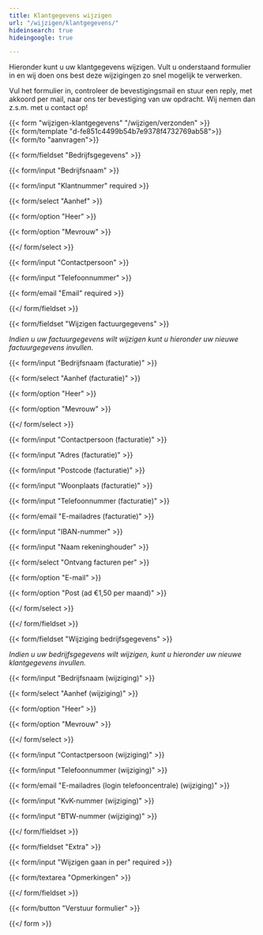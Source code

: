 ```yaml
---
title: Klantgegevens wijzigen
url: "/wijzigen/klantgegevens/"
hideinsearch: true
hideingoogle: true

---
```

Hieronder kunt u uw klantgegevens wijzigen. Vult u onderstaand formulier in en wij doen ons best deze wijzigingen zo snel mogelijk te verwerken.

Vul het formulier in, controleer de bevestigingsmail en stuur een reply, met akkoord per mail, naar ons ter bevestiging van uw opdracht. Wij nemen dan z.s.m. met u contact op!

{{< form "wijzigen-klantgegevens" "/wijzigen/verzonden" >}}  
{{< form/template "d-fe851c4499b54b7e9378f4732769ab58">}}  
{{< form/to "aanvragen">}}

{{< form/fieldset "Bedrijfsgegevens" >}}

{{< form/input "Bedrijfsnaam" >}}

{{< form/input "Klantnummer" required >}}

{{< form/select "Aanhef" >}}

{{< form/option "Heer" >}}

{{< form/option "Mevrouw" >}}

{{</ form/select >}}

{{< form/input "Contactpersoon" >}}

{{< form/input "Telefoonnummer" >}}

{{< form/email "Email" required >}}

{{</ form/fieldset >}}

{{< form/fieldset "Wijzigen factuurgegevens" >}}

_Indien u uw factuurgegevens wilt wijzigen kunt u hieronder uw nieuwe factuurgegevens invullen._

{{< form/input "Bedrijfsnaam (facturatie)" >}}

{{< form/select "Aanhef (facturatie)" >}}

{{< form/option "Heer" >}}

{{< form/option "Mevrouw" >}}

{{</ form/select >}}

{{< form/input "Contactpersoon (facturatie)" >}}

{{< form/input "Adres (facturatie)" >}}

{{< form/input "Postcode (facturatie)" >}}

{{< form/input "Woonplaats (facturatie)" >}}

{{< form/input "Telefoonnummer (facturatie)" >}}

{{< form/email "E-mailadres (facturatie)" >}}

{{< form/input "IBAN-nummer" >}}

{{< form/input "Naam rekeninghouder" >}}

{{< form/select "Ontvang facturen per" >}}

{{< form/option "E-mail" >}}

{{< form/option "Post (ad €1,50 per maand)" >}}

{{</ form/select >}}

{{</ form/fieldset >}}

{{< form/fieldset "Wijziging bedrijfsgegevens" >}}

_Indien u uw bedrijfsgegevens wilt wijzigen, kunt u hieronder uw nieuwe klantgegevens invullen._

{{< form/input "Bedrijfsnaam (wijziging)" >}}

{{< form/select "Aanhef (wijziging)" >}}

{{< form/option "Heer" >}}

{{< form/option "Mevrouw" >}}

{{</ form/select >}}

{{< form/input "Contactpersoon (wijziging)" >}}

{{< form/input "Telefoonnummer (wijziging)" >}}

{{< form/email "E-mailadres (login telefooncentrale) (wijziging)" >}}

{{< form/input "KvK-nummer (wijziging)" >}}

{{< form/input "BTW-nummer (wijziging)" >}}

{{</ form/fieldset >}}

{{< form/fieldset "Extra" >}}

{{< form/input "Wijzigen gaan in per" required >}}

{{< form/textarea "Opmerkingen" >}}

{{</ form/fieldset >}}

{{< form/button "Verstuur formulier" >}}

{{</ form >}}
